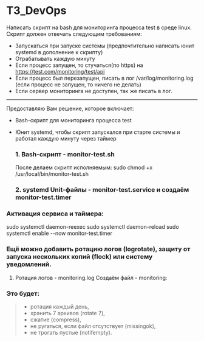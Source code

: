 # ТЗ_DevOps

Написать скрипт на bash для мониторинга процесса test в среде linux.
Скрипт должен отвечать следующим требованиям:
- Запускаться при запуске системы (предпочтительно написать юнит
systemd в дополнение к скрипту)
- Отрабатывать каждую минуту
- Если процесс запущен, то стучаться(по https) на
https://test.com/monitoring/test/api
- Если процесс был перезапущен, писать в лог /var/log/monitoring.log
(если процесс не запущен, то ничего не делать)
- Если сервер мониторинга не доступен, так же писать в лог.
--------------------------
Предоставляю Вам решение, которое включает:
 - Bash-скрипт для мониторинга процесса test
 - Юнит systemd, чтобы скрипт запускался при старте системы и работал каждую минуту через таймер
 
   ### 1. Bash-скрипт - monitor-test.sh
   После делаем  скрипт исполняемым:
      sudo chmod +x /usr/local/bin/monitor-test.sh
   ### 2. systemd Unit-файлы - monitor-test.service и создаём monitor-test.timer

### Активация сервиса и таймера:
   sudo systemctl daemon-reexec
   sudo systemctl daemon-reload
   sudo systemctl enable --now monitor-test.timer

### Ещё можно  добавить ротацию логов (logrotate), защиту от запуска нескольких копий (flock) или систему уведомлений.
 1. Ротация логов - monitoring.log
    Создаём файл  - monitoring:

### Это будет:
   > - ротация каждый день,
   > - хранить 7 архивов (rotate 7),
   > - сжатие (compress),
   > - не ругаться, если файл отсутствует (missingok),
   > - не трогать пустые (notifempty).




